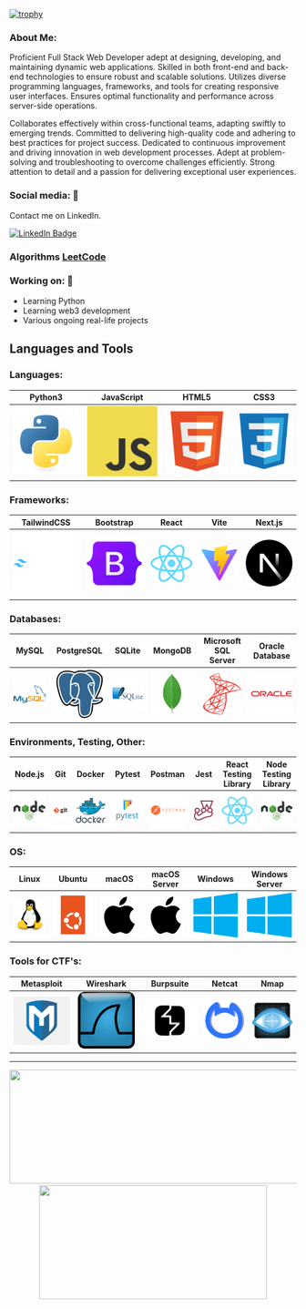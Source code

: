 [![trophy](https://github-profile-trophy.vercel.app/?username=akalofas&title=Commits,Repositories,MultipleLang,PullRequest&theme=onedark)](https://github.com/ryo-ma/github-profile-trophy)

### About Me:

Proficient Full Stack Web Developer adept at designing, developing, and maintaining dynamic web applications. Skilled in both front-end and back-end technologies to ensure robust and scalable solutions. Utilizes diverse programming languages, frameworks, and tools for creating responsive user interfaces. Ensures optimal functionality and performance across server-side operations.

Collaborates effectively within cross-functional teams, adapting swiftly to emerging trends. Committed to delivering high-quality code and adhering to best practices for project success. Dedicated to continuous improvement and driving innovation in web development processes. Adept at problem-solving and troubleshooting to overcome challenges efficiently. Strong attention to detail and a passion for delivering exceptional user experiences.

### Social media: 📡

Contact me on LinkedIn.

[![LinkedIn Badge](https://img.shields.io/badge/LinkedIn-blue?style=for-the-badge&logo=linkedin&logoColor=white)](https://www.linkedin.com/in/angelos-kalofas)

### Algorithms [LeetCode](https://leetcode.com/kaloeake/)

### Working on: 🚀

- Learning Python
- Learning web3 development
- Various ongoing real-life projects

## Languages and Tools

<div>

### Languages:

| Python3 | JavaScript | HTML5 | CSS3 |
| --- | --- | --- | --- |
| ![Python](https://github.com/devicons/devicon/blob/master/icons/python/python-original.svg) | ![JavaScript](https://github.com/devicons/devicon/blob/master/icons/javascript/javascript-original.svg) | ![HTML5](https://github.com/devicons/devicon/blob/master/icons/html5/html5-original.svg) | ![CSS3](https://github.com/devicons/devicon/blob/master/icons/css3/css3-original.svg) |

### Frameworks:

| TailwindCSS | Bootstrap | React | Vite | Next.js |
| --- | --- | --- | --- | --- |
| ![TailwindCSS](https://github.com/devicons/devicon/blob/master/icons/tailwindcss/tailwindcss-original-wordmark.svg) | ![Bootstrap](https://github.com/devicons/devicon/blob/master/icons/bootstrap/bootstrap-original.svg) | ![React](https://github.com/devicons/devicon/blob/master/icons/react/react-original.svg) | ![Vite](https://github.com/devicons/devicon/blob/master/icons/vitejs/vitejs-original.svg) | ![Next.js](https://github.com/devicons/devicon/blob/master/icons/nextjs/nextjs-original.svg) |

### Databases:

| MySQL | PostgreSQL | SQLite | MongoDB | Microsoft SQL Server | Oracle Database |
| --- | --- | --- | --- | --- | --- |
| ![MySQL](https://github.com/devicons/devicon/blob/master/icons/mysql/mysql-original-wordmark.svg) | ![PostgreSQL](https://github.com/devicons/devicon/blob/master/icons/postgresql/postgresql-original.svg) | ![SQLite](https://github.com/devicons/devicon/blob/master/icons/sqlite/sqlite-original-wordmark.svg) | ![MongoDB](https://github.com/devicons/devicon/blob/master/icons/mongodb/mongodb-original.svg) | ![Microsoft SQL Server](https://github.com/devicons/devicon/blob/master/icons/microsoftsqlserver/microsoftsqlserver-plain.svg) | ![Oracle Database](https://github.com/devicons/devicon/blob/master/icons/oracle/oracle-original.svg) |

### Environments, Testing, Other:

| Node.js | Git | Docker | Pytest | Postman | Jest | React Testing Library | Node Testing Library |
| --- | --- | --- | --- | --- | --- | --- | --- |
| ![Node.js](https://github.com/devicons/devicon/blob/master/icons/nodejs/nodejs-original-wordmark.svg) | ![Git](https://github.com/devicons/devicon/blob/master/icons/git/git-original-wordmark.svg) | ![Docker](https://github.com/devicons/devicon/blob/master/icons/docker/docker-original-wordmark.svg) | ![Pytest](https://github.com/devicons/devicon/blob/master/icons/pytest/pytest-original-wordmark.svg) | ![Postman](https://github.com/devicons/devicon/blob/master/icons/postman/postman-original-wordmark.svg) | ![Jest](https://github.com/devicons/devicon/blob/master/icons/jest/jest-plain.svg) | ![React Testing Library](https://github.com/devicons/devicon/blob/master/icons/react/react-original.svg) | ![Node Testing Library](https://github.com/devicons/devicon/blob/master/icons/nodejs/nodejs-original-wordmark.svg) |

### OS:

| Linux | Ubuntu | macOS | macOS Server | Windows | Windows Server |
| --- | --- | --- | --- | --- | --- |
| ![Linux](https://github.com/devicons/devicon/blob/master/icons/linux/linux-original.svg) | ![Ubuntu](https://github.com/devicons/devicon/blob/master/icons/ubuntu/ubuntu-original.svg) | ![macOS](https://github.com/devicons/devicon/blob/master/icons/apple/apple-original.svg) | ![macOS Server](https://github.com/devicons/devicon/blob/master/icons/apple/apple-original.svg) | ![Windows](https://github.com/devicons/devicon/blob/master/icons/windows8/windows8-original.svg) | ![Windows Server](https://github.com/devicons/devicon/blob/master/icons/windows8/windows8-original.svg) |

### Tools for CTF's:

| Metasploit | Wireshark | Burpsuite | Netcat | Nmap |
| --- | --- | --- | --- | --- |
| ![Metasploit](assets/meta.png) | ![Wireshark](assets/Wireshark_icon.png) | ![Burpsuite](assets/burp.svg) | ![Netcat](assets/netcat_logo_shadow.svg) | ![Nmap](assets/nmap-logo.svg) |

</div>

---

<p align="center">
  <img width="600" height="200" src="https://github-readme-stats.vercel.app/api?username=akalofas&show_icons=true&theme=vision-friendly-dark">
  <img width="400" height="200" src="https://github-readme-stats.vercel.app/api/top-langs/?username=akalofas&size_weight=0.0005&count_weight=0.3&layout=compact&theme=vision-friendly-dark">
</p>
